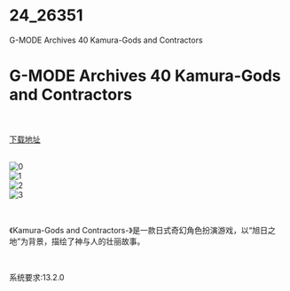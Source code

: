 # 24_26351
G-MODE Archives 40 Kamura-Gods and Contractors
# G-MODE Archives 40 Kamura-Gods and Contractors
 <br/></br>
[下载地址](https://www.switch520.cc/article/26351 "下载地址")
<br/></br>

<p><img src="https://www.helloimg.com/images/2022/01/14/GDo1nb.jpg" alt="0" border="0"><br>
<img src="https://www.helloimg.com/images/2022/01/14/GDo37o.jpg" alt="1" border="0"><br>
<img src="https://www.helloimg.com/images/2022/01/14/GDoaFK.jpg" alt="2" border="0"><br>
<img src="https://www.helloimg.com/images/2022/01/14/GDoFU1.jpg" alt="3" border="0"></p>
<p>&nbsp;</p>
<p>《Kamura-Gods and Contractors-》是一款日式奇幻角色扮演游戏，以“旭日之地”为背景，描绘了神与人的壮丽故事。</p>
<p>&nbsp;</p>
<p>系统要求:13.2.0</p>




